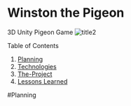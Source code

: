 # Winston the Pigeon
3D Unity Pigeon Game 
![title2](https://user-images.githubusercontent.com/75503351/192620491-a39080ae-d993-45d2-af6e-c629c9dd8719.jpg)

Table of Contents
1. [Planning](#markdown-header-planning)
2. [Technologies](#markdown-header-planning)
3. [The-Project](#markdown-header-the-project)
4. [Lessons Learned](#markdown-header-lessons-learned)

#Planning
